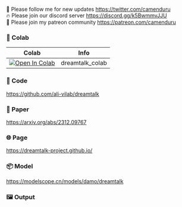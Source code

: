 🐣 Please follow me for new updates https://twitter.com/camenduru <br />
🔥 Please join our discord server https://discord.gg/k5BwmmvJJU <br />
🥳 Please join my patreon community https://patreon.com/camenduru <br />

### 🦒 Colab

| Colab | Info
| --- | --- |
[![Open In Colab](https://colab.research.google.com/assets/colab-badge.svg)](https://colab.research.google.com/github/camenduru/dreamtalk-colab/blob/main/dreamtalk_colab.ipynb) | dreamtalk_colab

### 🧬 Code
https://github.com/ali-vilab/dreamtalk

### 📄 Paper
https://arxiv.org/abs/2312.09767

### 🌐 Page
https://dreamtalk-project.github.io/

### 📦 Model
https://modelscope.cn/models/damo/dreamtalk

### 🖼 Output
